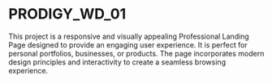 # PRODIGY_WD_01
This project is a responsive and visually appealing Professional Landing Page designed to provide an engaging user experience. It is perfect for personal portfolios, businesses, or products. The page incorporates modern design principles and interactivity to create a seamless browsing experience.
